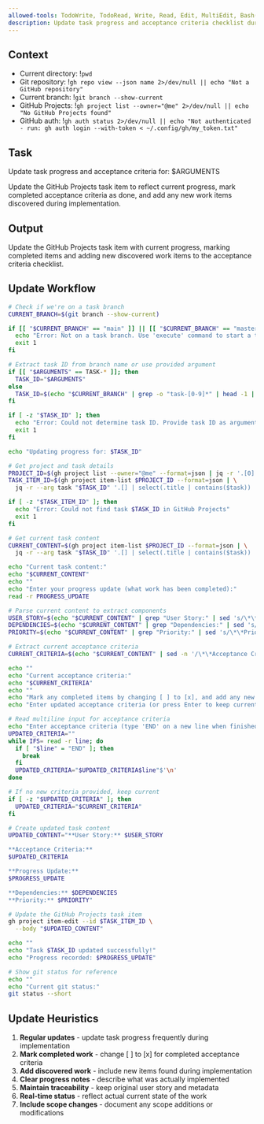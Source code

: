 ```yaml
---
allowed-tools: TodoWrite, TodoRead, Write, Read, Edit, MultiEdit, Bash(git *), Bash(gh *), Glob, Grep, LS, WebFetch, WebSearch, Task, mcp__codeloops__*
description: Update task progress and acceptance criteria checklist during execution
---
```


## Context

- Current directory: !`pwd`
- Git repository: !`gh repo view --json name 2>/dev/null || echo "Not a GitHub repository"`
- Current branch: !`git branch --show-current`
- GitHub Projects: !`gh project list --owner="@me" 2>/dev/null || echo "No GitHub Projects found"`
- GitHub auth: !`gh auth status 2>/dev/null || echo "Not authenticated - run: gh auth login --with-token < ~/.config/gh/my_token.txt"`

## Task

Update task progress and acceptance criteria for: $ARGUMENTS

Update the GitHub Projects task item to reflect current progress, mark completed acceptance criteria as done, and add any new work items discovered during implementation.

## Output

Update the GitHub Projects task item with current progress, marking completed items and adding new discovered work items to the acceptance criteria checklist.

## Update Workflow

```bash
# Check if we're on a task branch
CURRENT_BRANCH=$(git branch --show-current)

if [[ "$CURRENT_BRANCH" == "main" ]] || [[ "$CURRENT_BRANCH" == "master" ]]; then
  echo "Error: Not on a task branch. Use 'execute' command to start a task first."
  exit 1
fi

# Extract task ID from branch name or use provided argument
if [[ "$ARGUMENTS" == TASK-* ]]; then
  TASK_ID="$ARGUMENTS"
else
  TASK_ID=$(echo "$CURRENT_BRANCH" | grep -o "task-[0-9]*" | head -1 | tr '[:lower:]' '[:upper:]')
fi

if [ -z "$TASK_ID" ]; then
  echo "Error: Could not determine task ID. Provide task ID as argument or ensure branch name contains task ID."
  exit 1
fi

echo "Updating progress for: $TASK_ID"

# Get project and task details
PROJECT_ID=$(gh project list --owner="@me" --format=json | jq -r '.[0].id')
TASK_ITEM_ID=$(gh project item-list $PROJECT_ID --format=json | \
  jq -r --arg task "$TASK_ID" '.[] | select(.title | contains($task)) | .id')

if [ -z "$TASK_ITEM_ID" ]; then
  echo "Error: Could not find task $TASK_ID in GitHub Projects"
  exit 1
fi

# Get current task content
CURRENT_CONTENT=$(gh project item-list $PROJECT_ID --format=json | \
  jq -r --arg task "$TASK_ID" '.[] | select(.title | contains($task)) | .content.body')

echo "Current task content:"
echo "$CURRENT_CONTENT"
echo ""
echo "Enter your progress update (what work has been completed):"
read -r PROGRESS_UPDATE

# Parse current content to extract components
USER_STORY=$(echo "$CURRENT_CONTENT" | grep "User Story:" | sed 's/\*\*User Story:\*\* //')
DEPENDENCIES=$(echo "$CURRENT_CONTENT" | grep "Dependencies:" | sed 's/\*\*Dependencies:\*\* //')
PRIORITY=$(echo "$CURRENT_CONTENT" | grep "Priority:" | sed 's/\*\*Priority:\*\* //')

# Extract current acceptance criteria
CURRENT_CRITERIA=$(echo "$CURRENT_CONTENT" | sed -n '/\*\*Acceptance Criteria:\*\*/,/\*\*Dependencies:\*\*/p' | head -n -1 | tail -n +2)

echo ""
echo "Current acceptance criteria:"
echo "$CURRENT_CRITERIA"
echo ""
echo "Mark any completed items by changing [ ] to [x], and add any new items discovered:"
echo "Enter updated acceptance criteria (or press Enter to keep current):"

# Read multiline input for acceptance criteria
echo "Enter acceptance criteria (type 'END' on a new line when finished):"
UPDATED_CRITERIA=""
while IFS= read -r line; do
  if [ "$line" = "END" ]; then
    break
  fi
  UPDATED_CRITERIA="$UPDATED_CRITERIA$line"$'\n'
done

# If no new criteria provided, keep current
if [ -z "$UPDATED_CRITERIA" ]; then
  UPDATED_CRITERIA="$CURRENT_CRITERIA"
fi

# Create updated task content
UPDATED_CONTENT="**User Story:** $USER_STORY

**Acceptance Criteria:**
$UPDATED_CRITERIA

**Progress Update:**
$PROGRESS_UPDATE

**Dependencies:** $DEPENDENCIES
**Priority:** $PRIORITY"

# Update the GitHub Projects task item
gh project item-edit --id $TASK_ITEM_ID \
  --body "$UPDATED_CONTENT"

echo ""
echo "Task $TASK_ID updated successfully!"
echo "Progress recorded: $PROGRESS_UPDATE"

# Show git status for reference
echo ""
echo "Current git status:"
git status --short
```

## Update Heuristics

1. **Regular updates** - update task progress frequently during implementation
2. **Mark completed work** - change [ ] to [x] for completed acceptance criteria
3. **Add discovered work** - include new items found during implementation
4. **Clear progress notes** - describe what was actually implemented
5. **Maintain traceability** - keep original user story and metadata
6. **Real-time status** - reflect actual current state of the work
7. **Include scope changes** - document any scope additions or modifications

